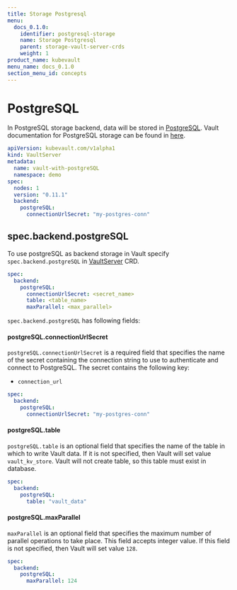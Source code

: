 ```yaml
---
title: Storage Postgresql
menu:
  docs_0.1.0:
    identifier: postgresql-storage
    name: Storage Postgresql
    parent: storage-vault-server-crds
    weight: 1
product_name: kubevault
menu_name: docs_0.1.0
section_menu_id: concepts
---
```

# PostgreSQL

In PostgreSQL storage backend, data will be stored in [PostgreSQL](https://www.postgresql.org/). Vault documentation for PostgreSQL storage can be found in [here](https://www.vaultproject.io/docs/configuration/storage/postgresql.html).

```yaml
apiVersion: kubevault.com/v1alpha1
kind: VaultServer
metadata:
  name: vault-with-postgreSQL
  namespace: demo
spec:
  nodes: 1
  version: "0.11.1"
  backend:
    postgreSQL:
      connectionUrlSecret: "my-postgres-conn"
```

## spec.backend.postgreSQL

To use postgreSQL as backend storage in Vault specify `spec.backend.postgreSQL` in [VaultServer](/docs/concepts/vault-server-crds/vaultserver.md) CRD.

```yaml
spec:
  backend:
    postgreSQL:
      connectionUrlSecret: <secret_name>
      table: <table_name>
      maxParallel: <max_parallel>
```

`spec.backend.postgreSQL` has following fields:

#### postgreSQL.connectionUrlSecret

`postgreSQL.connectionUrlSecret` is a required field that specifies the name of the secret containing the connection string to use to authenticate and connect to PostgreSQL. The secret contains the following key:

- `connection_url`

```yaml
spec:
  backend:
    postgreSQL:
      connectionUrlSecret: "my-postgres-conn"
```

#### postgreSQL.table

`postgreSQL.table` is an optional field that specifies the name of the table in which to write Vault data. If it is not specified, then Vault will set value `vault_kv_store`. Vault will not create table, so this table must exist in database.

```yaml
spec:
  backend:
    postgreSQL:
      table: "vault_data"
```

#### postgreSQL.maxParallel

`maxParallel` is an optional field that specifies the maximum number of parallel operations to take place. This field accepts integer value. If this field is not specified, then Vault will set value `128`.

```yaml
spec:
  backend:
    postgreSQL:
      maxParallel: 124
```
